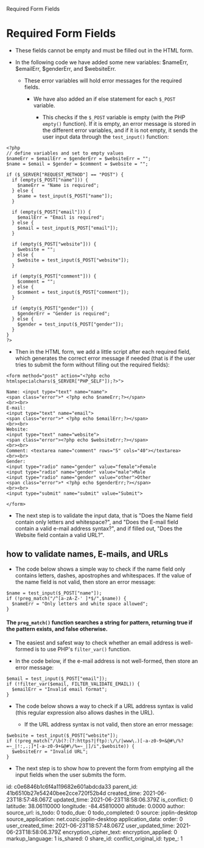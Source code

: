 Required Form Fields

# Required Form Fields

* These fields cannot be empty and must be filled out in the HTML form.

* In the following code we have added some new variables: $nameErr, $emailErr, $genderErr, and $websiteErr. 

	* These error variables will hold error messages for the required fields. 

		* We have also added an if else statement for each `$_POST` variable. 

			* This checks if the `$_POST` variable is empty (with the PHP `empty()` function). If it is empty, an error message is stored in the different error variables, and if it is not empty, it sends the user input data through the `test_input()` function:

```
<?php
// define variables and set to empty values
$nameErr = $emailErr = $genderErr = $websiteErr = "";
$name = $email = $gender = $comment = $website = "";

if ($_SERVER["REQUEST_METHOD"] == "POST") {
  if (empty($_POST["name"])) {
    $nameErr = "Name is required";
  } else {
    $name = test_input($_POST["name"]);
  }

  if (empty($_POST["email"])) {
    $emailErr = "Email is required";
  } else {
    $email = test_input($_POST["email"]);
  }

  if (empty($_POST["website"])) {
    $website = "";
  } else {
    $website = test_input($_POST["website"]);
  }

  if (empty($_POST["comment"])) {
    $comment = "";
  } else {
    $comment = test_input($_POST["comment"]);
  }

  if (empty($_POST["gender"])) {
    $genderErr = "Gender is required";
  } else {
    $gender = test_input($_POST["gender"]);
  }
}
?>
```

* Then in the HTML form, we add a little script after each required field, which generates the correct error message if needed (that is if the user tries to submit the form without filling out the required fields):

```
<form method="post" action="<?php echo htmlspecialchars($_SERVER["PHP_SELF"]);?>">

Name: <input type="text" name="name">
<span class="error">* <?php echo $nameErr;?></span>
<br><br>
E-mail:
<input type="text" name="email">
<span class="error">* <?php echo $emailErr;?></span>
<br><br>
Website:
<input type="text" name="website">
<span class="error"><?php echo $websiteErr;?></span>
<br><br>
Comment: <textarea name="comment" rows="5" cols="40"></textarea>
<br><br>
Gender:
<input type="radio" name="gender" value="female">Female
<input type="radio" name="gender" value="male">Male
<input type="radio" name="gender" value="other">Other
<span class="error">* <?php echo $genderErr;?></span>
<br><br>
<input type="submit" name="submit" value="Submit">

</form>
```

* The next step is to validate the input data, that is "Does the Name field contain only letters and whitespace?", and "Does the E-mail field contain a valid e-mail address syntax?", and if filled out, "Does the Website field contain a valid URL?".

## how to validate names, E-mails, and URLs

* The code below shows a simple way to check if the name field only contains letters, dashes, apostrophes and whitespaces. If the value of the name field is not valid, then store an error message:

```
$name = test_input($_POST["name"]);
if (!preg_match("/^[a-zA-Z-' ]*$/",$name)) {
  $nameErr = "Only letters and white space allowed";
}
```

#### The `preg_match()` function searches a string for pattern, returning true if the pattern exists, and false otherwise.

* The easiest and safest way to check whether an email address is well-formed is to use PHP's `filter_var()` function.

* In the code below, if the e-mail address is not well-formed, then store an error message:

```
$email = test_input($_POST["email"]);
if (!filter_var($email, FILTER_VALIDATE_EMAIL)) {
  $emailErr = "Invalid email format";
}
```

* The code below shows a way to check if a URL address syntax is valid (this regular expression also allows dashes in the URL). 
	
	* If the URL address syntax is not valid, then store an error message:

```
$website = test_input($_POST["website"]);
if (!preg_match("/\b(?:(?:https?|ftp):\/\/|www\.)[-a-z0-9+&@#\/%?=~_|!:,.;]*[-a-z0-9+&@#\/%=~_|]/i",$website)) {
  $websiteErr = "Invalid URL";
}
```

* The next step is to show how to prevent the form from emptying all the input fields when the user submits the form.

id: c0e6846b1c6f4a119682e601abdcda33
parent_id: 41b6510b27e54240bee2cce720f52b4d
created_time: 2021-06-23T18:57:48.067Z
updated_time: 2021-06-23T18:58:06.379Z
is_conflict: 0
latitude: 38.06110000
longitude: -84.45810000
altitude: 0.0000
author: 
source_url: 
is_todo: 0
todo_due: 0
todo_completed: 0
source: joplin-desktop
source_application: net.cozic.joplin-desktop
application_data: 
order: 0
user_created_time: 2021-06-23T18:57:48.067Z
user_updated_time: 2021-06-23T18:58:06.379Z
encryption_cipher_text: 
encryption_applied: 0
markup_language: 1
is_shared: 0
share_id: 
conflict_original_id: 
type_: 1